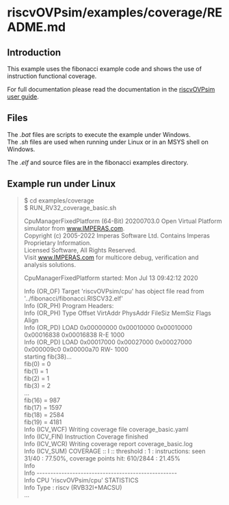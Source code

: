 riscvOVPsim/examples/coverage/README.md
===

Introduction
---

This example uses the fibonacci example code and shows the use of instruction functional coverage.

For full documentation please read the documentation in the [riscvOVPsim user guide](../../doc/riscvOVPsim_User_Guide.pdf).

Files
---
The  _.bat_  files are scripts to execute the example under Windows.  
The  _.sh_  files are used when running under Linux or in an MSYS shell on Windows.

The  _.elf_  and source files are in the fibonacci examples directory.

Example run under Linux
---

> $ cd examples/coverage  
> $ RUN_RV32_coverage_basic.sh
> 
> CpuManagerFixedPlatform (64-Bit) 20200703.0 Open Virtual Platform simulator from www.IMPERAS.com.   
> Copyright (c) 2005-2022 Imperas Software Ltd.  Contains Imperas Proprietary Information.  
> Licensed Software, All Rights Reserved.  
> Visit www.IMPERAS.com for multicore debug, verification and analysis solutions.  
>   
> CpuManagerFixedPlatform started: Mon Jul 13 09:42:12 2020  
>   
> Info (OR_OF) Target 'riscvOVPsim/cpu' has object file read from '../fibonacci/fibonacci.RISCV32.elf'  
> Info (OR_PH) Program Headers:  
> Info (OR_PH) Type           Offset     VirtAddr   PhysAddr   FileSiz    MemSiz     Flags Align  
> Info (OR_PD) LOAD           0x00000000 0x00010000 0x00010000 0x00016838 0x00016838 R-E   1000  
> Info (OR_PD) LOAD           0x00017000 0x00027000 0x00027000 0x000009c0 0x00000a70 RW-   1000  
> starting fib(38)...  
> fib(0) = 0  
> fib(1) = 1  
> fib(2) = 1  
> fib(3) = 2  
> ...  
> fib(16) = 987  
> fib(17) = 1597  
> fib(18) = 2584  
> fib(19) = 4181  
> Info (ICV_WCF) Writing coverage file coverage_basic.yaml  
> Info (ICV_FIN) Instruction Coverage finished  
> Info (ICV_WCR) Writing coverage report coverage_basic.log  
> Info (ICV_SUM) COVERAGE :: I :: threshold : 1 : instructions: seen 31/40 :  77.50%, coverage points hit: 610/2844 :  21.45%  
> Info   
> Info ---------------------------------------------------  
> Info CPU 'riscvOVPsim/cpu' STATISTICS  
> Info   Type                  : riscv (RVB32I+MACSU)  
> ...   


